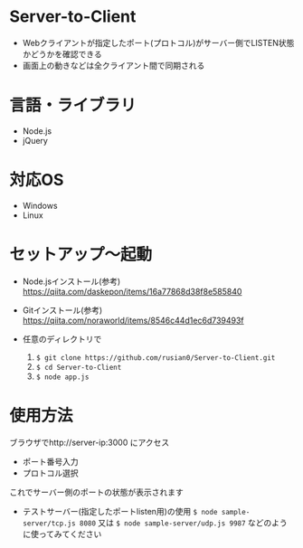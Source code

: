 # Server-to-Client
* Webクライアントが指定したポート(プロトコル)がサーバー側でLISTEN状態かどうかを確認できる
* 画面上の動きなどは全クライアント間で同期される

# 言語・ライブラリ
* Node.js
* jQuery

# 対応OS
* Windows
* Linux

# セットアップ～起動
* Node.jsインストール(参考)
 https://qiita.com/daskepon/items/16a77868d38f8e585840
 
* Gitインストール(参考)
https://qiita.com/noraworld/items/8546c44d1ec6d739493f
 
* 任意のディレクトリで
  1.  `$ git clone https://github.com/rusian0/Server-to-Client.git`
  2. `$ cd Server-to-Client`
  3. `$ node app.js`
 
# 使用方法
 ブラウザでhttp://server-ip:3000
 にアクセス
 * ポート番号入力
 * プロトコル選択
 
これでサーバー側のポートの状態が表示されます

* テストサーバー(指定したポートlisten用)の使用
 `$ node sample-server/tcp.js 8080`
 又は
  `$ node sample-server/udp.js 9987`
  などのように使ってみてください
